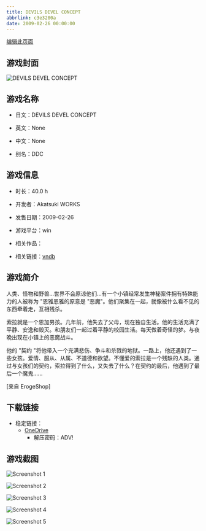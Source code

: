 ```yaml
---
title: DEVILS DEVEL CONCEPT
abbrlink: c3e3200a
date: 2009-02-26 00:00:00
---
```

[编辑此页面](https://github.com/ACG-3/ADV3-source/blob/main/source/_posts/games/DEVILS%20DEVEL%20CONCEPT.md)

## 游戏封面

![DEVILS DEVEL CONCEPT](https://pan.timero.xyz/d/onedrive/img_lib_001/DEVILS%20DEVEL%20CONCEPT_cover.avif)


## 游戏名称

- 日文：DEVILS DEVEL CONCEPT
- 英文：None
- 中文：None

- 别名：DDC


## 游戏信息

- 时长：40.0 h
- 开发者：Akatsuki WORKS
- 发售日期：2009-02-26
- 游戏平台：win
- 相关作品：

- 相关链接：[vndb](https://vndb.org/v1308)


## 游戏简介

人类、怪物和野兽...世界不会原谅他们...有一个小镇经常发生神秘案件拥有特殊能力的人被称为 "恩雅恩雅的原意是 "恶魔"。他们聚集在一起，就像被什么看不见的东西牵着走，互相残杀。

索拉就是一个恩加男孩。几年前，他失去了父母，现在独自生活。他的生活充满了平静、安逸和毁灭。和朋友们一起过着平静的校园生活。每天做着奇怪的梦。与夜晚出现在小镇上的恶魔战斗。

他的 "契约 "将他带入一个充满悲伤、争斗和杀戮的地狱。一路上，他还遇到了一些女孩。爱情、服从、从属、不道德和欲望。不懂爱的索拉是一个残缺的人类。通过与女孩们的契约，索拉得到了什么，又失去了什么？在契约的最后，他遇到了最后一个魔鬼......

[来自 ErogeShop]


## 下载链接

- 稳定链接：
    - [OneDrive](https://pan.timero.xyz/onedrive/adv_lib_001/DEVILS%20DEVEL%20CONCEPT)
        - 解压密码：ADV!



## 游戏截图


![Screenshot 1](https://pan.timero.xyz/d/onedrive/img_lib_001/DEVILS%20DEVEL%20CONCEPT_Screenshot_1.avif)

![Screenshot 2](https://pan.timero.xyz/d/onedrive/img_lib_001/DEVILS%20DEVEL%20CONCEPT_Screenshot_2.avif)

![Screenshot 3](https://pan.timero.xyz/d/onedrive/img_lib_001/DEVILS%20DEVEL%20CONCEPT_Screenshot_3.avif)

![Screenshot 4](https://pan.timero.xyz/d/onedrive/img_lib_001/DEVILS%20DEVEL%20CONCEPT_Screenshot_4.avif)

![Screenshot 5](https://pan.timero.xyz/d/onedrive/img_lib_001/DEVILS%20DEVEL%20CONCEPT_Screenshot_5.avif)

